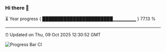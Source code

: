 ### Hi there 👋

⏳ Year progress { ███████████████████████▁▁▁▁▁▁▁ } 77.13 %

---

⏰ Updated on Thu, 09 Oct 2025 12:30:52 GMT

![Progress Bar CI](https://github.com/liununu/liununu/workflows/Progress%20Bar%20CI/badge.svg)
